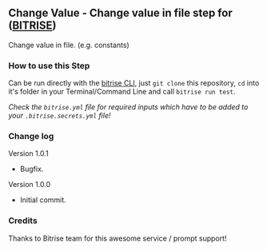 ## Change Value - Change value in file step for ([BITRISE](https://www.bitrise.io))

Change value in file. (e.g. constants)

### How to use this Step

Can be run directly with the [bitrise CLI](https://github.com/bitrise-io/bitrise),
just `git clone` this repository, `cd` into it's folder in your Terminal/Command Line
and call `bitrise run test`.

*Check the `bitrise.yml` file for required inputs which have to be
added to your `.bitrise.secrets.yml` file!*


### Change log

Version 1.0.1
* Bugfix.

Version 1.0.0
* Initial commit.

### Credits

Thanks to Bitrise team for this awesome service / prompt support!
